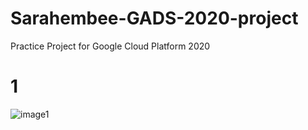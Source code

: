 # Sarahembee-GADS-2020-project
Practice Project for Google Cloud Platform 2020

# 1
![image1](https://res.cloudinary.com/sarahembee/image/upload/v1599851061/ABD8C108-46BD-46A5-A6C7-D8F7B72B9690_rl8rhg.png) 
